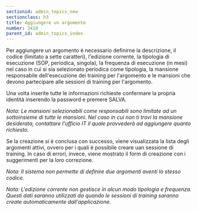 ```yaml
---
sectionid: admin_topics_new
sectionclass: h3
title: Aggiungere un argomento
number: 3410
parent_id: admin_topics_index
---
```

Per aggiungere un argomento è necessario definirne la descrizione, il codice (limitato a sette caratteri), l'edizione corrente, la tipologia di esecuzione (SOP, periodica, singola), la frequenza di esecuzione (in mesi) nel caso in cui si sia selezionato periodica come tipologia, la mansione responsabile dell'esecuzione dei training per l'argomento e le mansioni che devono partecipare alle sessioni di training per l'argomento.

Una volta inserite tutte le informazioni richieste confermare la propria identità inserendo la password e premere SALVA.

_Nota: Le mansioni selezionabili come responsabili sono limitate ad un sottoinsieme di tutte le mansioni. Nel caso in cui non ti trovi la mansione desiderata, contattare l'ufficio IT il quale provvederà ad aggiungere quanto richiesto._

Se la creazione si è conclusa con successo, viene visualizzata la lista degli argomenti attivi, ovvero per i quali è possibile creare uan sessione di training. In caso di errori, invece, viene mostrato il form di creazione con i suggerimenti per la loro correzione.

_Nota: Il sistema non permette di definire due argomenti aventi lo stesso codice._

_Nota: L'edizione corrente non gestisce in alcun modo tipologia e frequenza. Questi dati saranno utilizzati da quando le sessioni di training saranno create automaticamente dall'applicazione._
